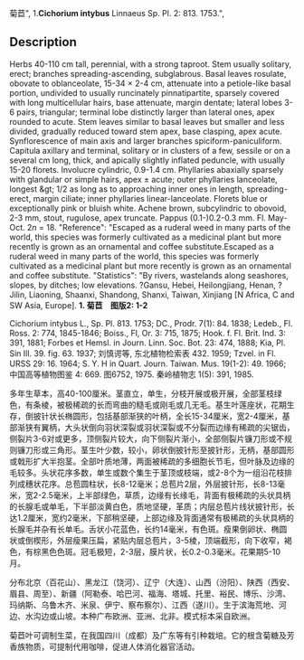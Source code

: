 菊苣",
1.**Cichorium intybus** Linnaeus Sp. Pl. 2: 813. 1753.",

## Description
Herbs 40-110 cm tall, perennial, with a strong taproot. Stem usually solitary, erect; branches spreading-ascending, subglabrous. Basal leaves rosulate, obovate to oblanceolate, 15-34 × 2-4 cm, attenuate into a petiole-like basal portion, undivided to usually runcinately pinnatipartite, sparsely covered with long multicellular hairs, base attenuate, margin dentate; lateral lobes 3-6 pairs, triangular; terminal lobe distinctly larger than lateral ones, apex rounded to acute. Stem leaves similar to basal leaves but smaller and less divided, gradually reduced toward stem apex, base clasping, apex acute. Synflorescence of main axis and larger branches spiciform-paniculiform. Capitula axillary and terminal, solitary or in clusters of a few, sessile or on a several cm long, thick, and apically slightly inflated peduncle, with usually 15-20 florets. Involucre cylindric, 0.9-1.4 cm. Phyllaries abaxially sparsely with glandular or simple hairs, apex ± acute; outer phyllaries lanceolate, longest &amp;gt; 1/2 as long as to approaching inner ones in length, spreading-erect, margin ciliate; inner phyllaries linear-lanceolate. Florets blue or exceptionally pink or bluish white. Achene brown, subcylindric to obovoid, 2-3 mm, stout, rugulose, apex truncate. Pappus (0.1-)0.2-0.3 mm. Fl. May-Oct. 2*n* = 18.
  "Reference": "Escaped as a ruderal weed in many parts of the world, this species was formerly cultivated as a medicinal plant but more recently is grown as an ornamental and coffee substitute.Escaped as a ruderal weed in many parts of the world, this species was formerly cultivated as a medicinal plant but more recently is grown as an ornamental and coffee substitute.
  "Statistics": "By rivers, wastelands along seashores, slopes, by ditches; low elevations. ?Gansu, Hebei, Heilongjiang, Henan, ?Jilin, Liaoning, Shaanxi, Shandong, Shanxi, Taiwan, Xinjiang [N Africa, C and SW Asia, Europe].
**1. 菊苣　图版2: 1-2**

Cichorium intybus L., Sp. Pl. 813. 1753; DC., Prodr. 7(1): 84. 1838; Ledeb., Fl. Ross. 2: 774, 1845-1846; Boiss., Fl, Or. 3: 715, 1875; Hook. f. Fl. Brit. Ind. 3: 391, 1881; Forbes et Hemsl. in Journ. Linn. Soc. Bot. 23: 474, 1888; Kia, Pl. Sin Ill. 39. fig. 63. 1937; 刘慎谔等, 东北植物检索表 432. 1959; Tzvel. in Fl. URSS 29: 16. 1964; S. Y. H in Quart. Journ. Taiwan. Mus. 19(1-2): 49. 1966; 中国高等植物图鉴 4: 669. 图6752, 1975. 秦岭植物志 1(5): 391, 1985.

多年生草本，高40-100厘米。茎直立，单生，分枝开展或极开展，全部茎枝绿色，有条棱，被极稀疏的长而弯曲的糙毛或刚毛或几无毛。基生叶莲座状，花期生存，倒披针状长椭圆形，包括基部渐狭的叶柄，全长15-34厘米，宽2-4厘米，基部渐狭有翼柄，大头状倒向羽状深裂或羽状深裂或不分裂而边缘有稀疏的尖锯齿，侧裂片3-6对或更多，顶侧裂片较大，向下侧裂片渐小，全部侧裂片镰刀形或不规则镰刀形或三角形。茎生叶少数，较小，卵状倒披针形至披针形，无柄，基部圆形或戟形扩大半抱茎。全部叶质地薄，两面被稀疏的多细胞长节毛，但叶脉及边缘的毛较多。头状花序多数，单生或数个集生于茎顶或枝端，或2-8个为一组沿花枝排列成穗状花序。总苞圆柱状，长8-12毫米；总苞片2层，外层披针形，长8-13毫米，宽2-2.5毫米，上半部绿色，草质，边缘有长缘毛，背面有极稀疏的头状具柄的长腺毛或单毛，下半部淡黄白色，质地坚硬，革质；内层总苞片线状披针形，长达1.2厘米，宽约2毫米，下部稍坚硬，上部边缘及背面通常有极稀疏的头状具柄的长腺毛并杂有长单毛。舌状小花蓝色，长约14毫米，有色斑。瘦果倒卵状、椭圆状或倒楔形，外层瘦果压扁，紧贴内层总苞片，3-5棱，顶端截形，向下收窄，褐色，有棕黑色色斑。冠毛极短，2-3层，膜片状，长0.2-0.3毫米。花果期5-10月。

分布北京（百花山）、黑龙江（饶河）、辽宁（大连）、山西（汾阳）、陕西（西安、眉县、周至）、新疆（阿勒泰、哈巴河、福海、塔城、托里、裕民、博乐、沙湾、玛纳斯、乌鲁木齐、米泉、伊宁、察布察尔）、江西（遂川）。生于滨海荒地、河边、水沟边或山坡。本种广布欧洲、亚洲、北非。模式标本采自欧洲。

菊苣叶可调制生菜，在我国四川（成都）及广东等有引种栽培。它的根含菊糖及芳香族物质，可提制代用咖啡，促进人体消化器官活动。
